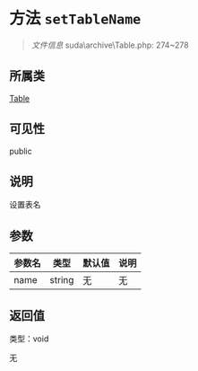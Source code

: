# 方法 `setTableName`

> *文件信息* suda\archive\Table.php: 274~278

## 所属类 

[Table](../Table.md)

## 可见性

 public 

## 说明

设置表名


## 参数


| 参数名 | 类型 | 默认值 | 说明 |
|--------|-----|-------|-------|
| name |  string | 无 | 无 |



## 返回值

类型：void

无

